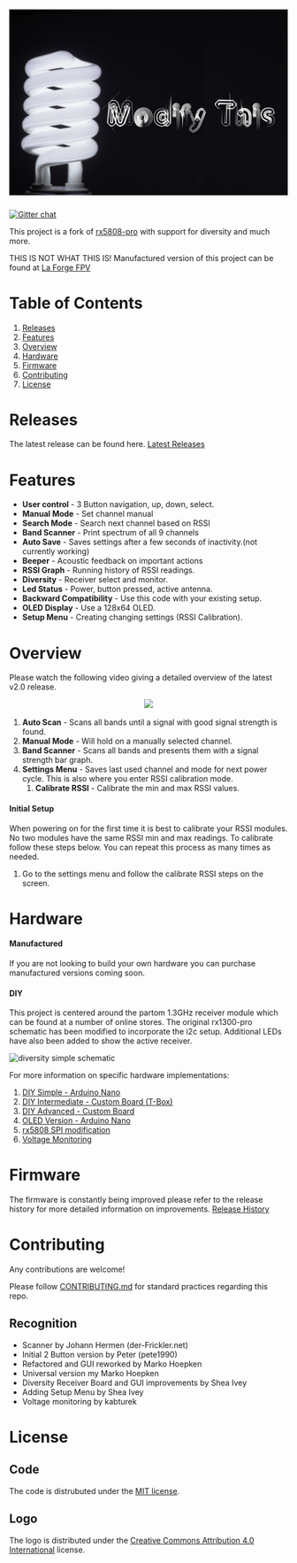 # ![Logo](media/logo.png)

[![Gitter chat](https://badges.gitter.im/gitterHQ/gitter.png)](https://gitter.im/rx5808-pro-diversity/)

This project is a fork of [rx5808-pro](https://code.google.com/p/rx5808-pro/) with support for diversity and much more.

THIS IS NOT WHAT THIS IS!
Manufactured version of this project can be found at [La Forge FPV](http://www.laforgefpv.com)


# Table of Contents
1. [Releases](#releases)
2. [Features](#features)
3. [Overview](#overview)
4. [Hardware](#hardware)
5. [Firmware](#firmware)
6. [Contributing](#contributing)
7. [License](#license)


# Releases
The latest release can be found here. [Latest Releases](hold)

# Features
- **User control** - 3 Button navigation, up, down, select.
- **Manual Mode** - Set channel manual
- **Search Mode** - Search next channel based on RSSI
- **Band Scanner** - Print spectrum of all 9 channels
- **Auto Save** - Saves settings after a few seconds of inactivity.(not currently working)
- **Beeper** - Acoustic feedback on important actions
- **RSSI Graph** - Running history of RSSI readings.
- **Diversity** - Receiver select and monitor.
- **Led Status** - Power, button pressed, active antenna.
- **Backward Compatibility** - Use this code with your existing setup.
- **OLED Display** - Use a 128x64 OLED.
- **Setup Menu** - Creating changing settings (RSSI Calibration).

# Overview
Please watch the following video giving a detailed overview of the latest v2.0 release.

<p align="center">
    <a href="https://www.youtube.com/watch?v=PRY-XF2qSRU"><img src="https://img.youtube.com/vi/PRY-XF2qSRU/0.jpg"></a>
</p>

1. **Auto Scan** - Scans all bands until a signal with good signal strength is found.
2. **Manual Mode** - Will hold on a manually selected channel.
3. **Band Scanner** - Scans all bands and presents them with a signal strength bar graph.
5. **Settings Menu** - Saves last used channel and mode for next power cycle. This is also where you enter RSSI calibration mode.
    1. **Calibrate RSSI** - Calibrate the min and max RSSI values.


#### Initial Setup
When powering on for the first time it is best to calibrate your RSSI modules. No two modules have the same RSSI min and max readings. To calibrate follow these steps below. You can repeat this process as many times as needed.

1. Go to the settings menu and follow the calibrate RSSI steps on the screen.

# Hardware
#### Manufactured
If you are not looking to build your own hardware you can purchase manufactured versions coming soon.


#### DIY

This project is centered around the partom 1.3GHz receiver module which can be found at a number of online stores. The original rx1300-pro schematic has been modified to incorporate the i2c setup. Additional LEDs have also been added to show the active receiver.

![diversity simple schematic](docs/img/rx5808-pro-diversity-schematic-simple.jpg)

For more information on specific hardware implementations:

1. [DIY Simple - Arduino Nano](/docs/diy-arduino-nano.md)
1. [DIY Intermediate - Custom Board (T-Box)](/docs/diy-through-hole-board.md)
2. [DIY Advanced - Custom Board](/docs/diy-custom-board.md)
1. [OLED Version - Arduino Nano](/docs/oled-arduino-nano.md)
3. [rx5808 SPI modification](/docs/rx5808-spi-mod.md)
6. [Voltage Monitoring](/docs/voltage-monitoring.md)

# Firmware
The firmware is constantly being improved please refer to the release history for more detailed information on improvements.
[Release History](https://github.com/sheaivey/rx5808-pro-diversity/releases)

# Contributing
Any contributions are welcome!

Please follow [CONTRIBUTING.md](CONTRIBUTING.md) for standard practices regarding this repo.


## Recognition
- Scanner by Johann Hermen (der-Frickler.net)
- Initial 2 Button version by Peter (pete1990)
- Refactored and GUI reworked by Marko Hoepken
- Universal version my Marko Hoepken
- Diversity Receiver Board and GUI improvements by Shea Ivey
- Adding Setup Menu by Shea Ivey
- Voltage monitoring by kabturek


# License
## Code
The code is distrubuted under the [MIT license](LICENSE.md).

## Logo
The logo is distributed under the [Creative Commons Attribution 4.0 International](http://creativecommons.org/licenses/by/4.0/) license.
